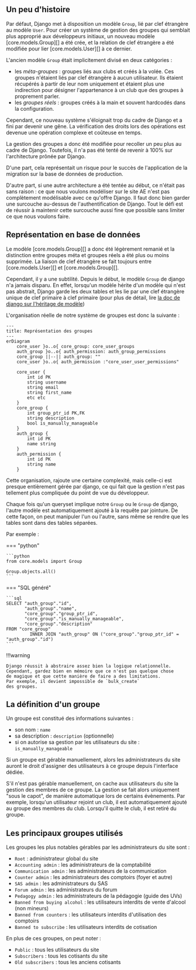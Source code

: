 ## Un peu d'histoire

Par défaut, Django met à disposition un modèle `Group`,
lié par clef étrangère au modèle `User`.
Pour créer un système de gestion des groupes qui semblait plus
approprié aux développeurs initiaux, un nouveau
modèle [core.models.Group][]
a été crée, et la relation de clef étrangère a été modifiée
pour lier [core.models.User][] à ce dernier.

L'ancien modèle `Group` était implicitement
divisé en deux catégories :

- les *méta-groupes* : groupes liés aux clubs et créés à la volée.
  Ces groupes n'étaient liés par clef étrangère à aucun utilisateur.
  Ils étaient récupérés à partir de leur nom uniquement
  et étaient plus une indirection pour désigner l'appartenance à un club
  que des groupes à proprement parler.
- les *groupes réels* : groupes créés à la main 
  et souvent hardcodés dans la configuration.

Cependant, ce nouveau système s'éloignait trop du cadre de Django
et a fini par devenir une gêne.
La vérification des droits lors des opérations est devenue
une opération complexe et coûteuse en temps.

La gestion des groupes a donc été modifiée pour recoller un
peu plus au cadre de Django.
Toutefois, il n'a pas été tenté de revenir à 100%
sur l'architecture prônée par Django.

D'une part, cela représentait un risque pour le succès de l'application 
de la migration sur la base de données de production.

D'autre part, si une autre architecture a été tentée au début, 
ce n'était pas sans raison :
ce que nous voulons modéliser sur le site AE n'est pas
complètement modélisable avec ce qu'offre Django.
Il faut donc bien garder une surcouche au-dessus de l'authentification
de Django.
Tout le défi est de réussir à maintenir cette surcouche aussi fine
que possible sans limiter ce que nous voulons faire.

## Représentation en base de données

Le modèle [core.models.Group][] a donc été légèrement remanié
et la distinction entre groupes méta et groupes réels a été plus ou moins
supprimée.
La liaison de clef étrangère se fait toujours entre [core.models.User][]
et [core.models.Group][].

Cependant, il y a une subtilité.
Depuis le début, le modèle `Group` de django n'a jamais disparu.
En effet, lorsqu'un modèle hérite d'un modèle qui n'est pas
abstrait, Django garde les deux tables et les lie
par une clef étrangère unique de clef primaire à clef primaire
(pour plus de détail, lire 
[la doc de django sur l'héritage de modèle](https://docs.djangoproject.com/fr/stable/topics/db/models/#model-inheritance))

L'organisation réelle de notre système de groupes
est donc la suivante :
<!-- J'ai utilisé un diagramme entité-relation
 au lieu d'un diagramme de db, parce que Mermaid n'a que 
 le diagramme entité-relation. -->

```mermaid
---
title: Représentation des groupes
---
erDiagram
    core_user }o..o{ core_group: core_user_groups
    auth_group }o..o{ auth_permission: auth_group_permissions
    core_group ||--|| auth_group: ""
    core_user }o..o{ auth_permission :"core_user_user_permissions"
    
    core_user {
        int id PK
        string username
        string email
        string first_name
        etc etc
    }
    core_group {
        int group_ptr_id PK,FK
        string description
        bool is_manually_manageable
    }
    auth_group {
        int id PK
        name string
    }
    auth_permission {
        int id PK
        string name
    }
```

Cette organisation, rajoute une certaine complexité,
mais celle-ci est presque entièrement gérée par django,
ce qui fait que la gestion n'est pas tellement plus compliquée
du point de vue du développeur.

Chaque fois qu'un queryset implique notre `Group`
ou le `Group` de django, l'autre modèle est automatiquement
ajouté à la requête par jointure.
De cette façon, on peut manipuler l'un ou l'autre,
sans même se rendre que les tables sont dans des tables séparées.

Par exemple :

=== "python"

    ```python
    from core.models import Group

    Group.objects.all()
    ```

=== "SQL généré"

    ```sql
    SELECT "auth_group"."id",
           "auth_group"."name",
           "core_group"."group_ptr_id",
           "core_group"."is_manually_manageable",
           "core_group"."description"
    FROM "core_group"
             INNER JOIN "auth_group" ON ("core_group"."group_ptr_id" = "auth_group"."id")
    ```

!!!warning

    Django réussit à abstraire assez bien la logique relationnelle.
    Cependant, gardez bien en mémoire que ce n'est pas quelque chose
    de magique et que cette manière de faire a des limitations.
    Par exemple, il devient impossible de `bulk_create`
    des groupes.


## La définition d'un groupe

Un groupe est constitué des informations suivantes :

- son nom : `name`
- sa description : `description` (optionnelle)
- si on autorise sa gestion par les utilisateurs du site : `is_manually_manageable`

Si un groupe est gérable manuellement, alors les administrateurs du site
auront le droit d'assigner des utilisateurs à ce groupe depuis l'interface dédiée.

S'il n'est pas gérable manuellement, on cache aux utilisateurs du site
la gestion des membres de ce groupe.
La gestion se fait alors uniquement "sous le capot",
de manière automatique lors de certains évènements.
Par exemple, lorsqu'un utilisateur rejoint un club,
il est automatiquement ajouté au groupe des membres
du club.
Lorsqu'il quitte le club, il est retiré du groupe.

## Les principaux groupes utilisés

Les groupes les plus notables gérables par les administrateurs du site sont :

- `Root` : administrateur global du site
- `Accounting admin` : les administrateurs de la comptabilité
- `Communication admin` : les administrateurs de la communication
- `Counter admin` : les administrateurs des comptoirs (foyer et autre)
- `SAS admin` : les administrateurs du SAS
- `Forum admin` : les administrateurs du forum
- `Pedagogy admin` : les administrateurs de la pédagogie (guide des UVs)
- `Banned from buying alcohol` : les utilisateurs interdits de vente d'alcool (non mineurs)
- `Banned from counters` : les utilisateurs interdits d'utilisation des comptoirs
- `Banned to subscribe` : les utilisateurs interdits de cotisation


En plus de ces groupes, on peut noter :

- `Public` : tous les utilisateurs du site
- `Subscribers` : tous les cotisants du site
- `Old subscribers` : tous les anciens cotisants


